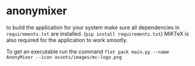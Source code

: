 # anonymixer

to build the application for your system make sure all dependencies in `requirements.txt` are installed. (`pip install requirements.txt`)
MiKTeX is also required for the application to work smootly.

To get an executable run the command `flet pack main.py --name AnonyMixer --icon assets/images/mc-logo.png`
